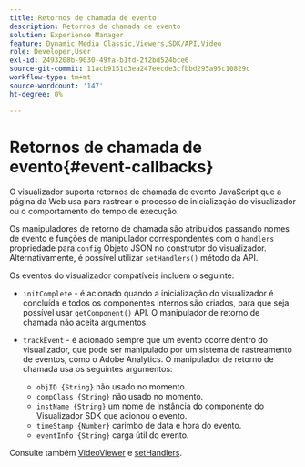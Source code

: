 ```yaml
---
title: Retornos de chamada de evento
description: Retornos de chamada de evento
solution: Experience Manager
feature: Dynamic Media Classic,Viewers,SDK/API,Video
role: Developer,User
exl-id: 2493208b-9030-49fa-b1fd-2f2bd524bce6
source-git-commit: 11acb9151d3ea247eecde3cfbbd295a95c10829c
workflow-type: tm+mt
source-wordcount: '147'
ht-degree: 0%

---
```


# Retornos de chamada de evento{#event-callbacks}

O visualizador suporta retornos de chamada de evento JavaScript que a página da Web usa para rastrear o processo de inicialização do visualizador ou o comportamento do tempo de execução.

Os manipuladores de retorno de chamada são atribuídos passando nomes de evento e funções de manipulador correspondentes com o `handlers` propriedade para `config` Objeto JSON no construtor do visualizador. Alternativamente, é possível utilizar `setHandlers()` método da API.

Os eventos do visualizador compatíveis incluem o seguinte:

* `initComplete` - é acionado quando a inicialização do visualizador é concluída e todos os componentes internos são criados, para que seja possível usar `getComponent()` API. O manipulador de retorno de chamada não aceita argumentos.

* `trackEvent` - é acionado sempre que um evento ocorre dentro do visualizador, que pode ser manipulado por um sistema de rastreamento de eventos, como o Adobe Analytics. O manipulador de retorno de chamada usa os seguintes argumentos:

   * `objID {String}` não usado no momento.
   * `compClass {String}` não usado no momento.
   * `instName {String}` um nome de instância do componente do Visualizador SDK que acionou o evento.
   * `timeStamp {Number}` carimbo de data e hora do evento.
   * `eventInfo {String}` carga útil do evento.

Consulte também [VideoViewer](../../c-html5-s7-aem-asset-viewers/c-html5-video-reference/c-html5-video-viewer-20-javascriptapiref/r-html5-video-viewer-20-javascriptapiref-videoviewer.md#reference-bfad5aa071c74a66a23c39a9b48dedb0) e [setHandlers](../../c-html5-s7-aem-asset-viewers/c-html5-video-reference/c-html5-video-viewer-20-javascriptapiref/r-html5-video-viewer-20-javascriptapiref-sethandlers.md#reference-22b373b37e8943a7be5c4d4cc21ed926).
